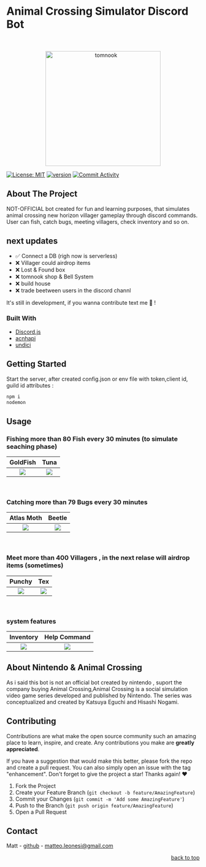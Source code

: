 
  <h1>Animal Crossing Simulator Discord Bot</h1>
<br />
<br />
<div align="center">
  <a>

<img src="https://user-images.githubusercontent.com/38867931/195303627-9a5c48c1-75a7-484b-9003-cd5ec15fdc6f.gif" width="300" alt="tomnook">
  </a>
</div>

[![License: MIT](https://img.shields.io/badge/License-MIT-yellow.svg)](https://opensource.org/licenses/MIT) [![version](https://img.shields.io/badge/version-1.0.1_dev-yellow.svg)](https://semver.org) [![Commit Activity](https://img.shields.io/github/commit-activity/m/MatteoLeonesi/DiscordBot-AnimalCrossing-VillagerSimulator)](https://github.com/MatteoLeonesi/DiscordBot-AnimalCrossing-VillagerSimulator)

## About The Project
NOT-OFFICIAL bot created for fun and learning purposes, that simulates animal crossing new horizon villager gameplay through discord commands. User can fish, catch bugs, meeting villagers, check inventory and so on. 

## next updates
- ✅ Connect a DB (righ now is serverless)
- ❌ Villager could airdrop items
- ❌ Lost & Found box 
- ❌ tomnook shop & Bell System
- ❌ build house
- ❌ trade beetween users in the discord channl

It's still in development, if you wanna contribute text me 🌻 !


### Built With
* [Discord.js](https://discord.js.org/#/)
* [acnhapi](http://acnhapi.com/)
* [undici](https://github.com/nodejs/undici)

<!-- GETTING STARTED -->
## Getting Started
Start the server, after created config.json or env file with token,client id, guild id attributes : 
  ```sh
 npm i 
 nodemon 
  ```

## Usage

### Fishing more than 80 Fish every 30 minutes (to simulate seaching phase)


<div align="center">
  <a>
  
GoldFish             |  Tuna
:-------------------------:|:-------------------------:
![](https://user-images.githubusercontent.com/38867931/195295616-73dc4e3a-626a-4c0b-b2e3-b783541b993a.png)  |  ![](https://user-images.githubusercontent.com/38867931/195295609-16cc1274-bf60-496b-9761-fb4351372fce.png)

  </a>
</div>
 <br />

  
### Catching more than 79 Bugs every 30 minutes 

<div align="center">
  <a>
  
Atlas Moth             |  Beetle
:-------------------------:|:-------------------------:
![](https://user-images.githubusercontent.com/38867931/195288061-90029710-7d84-4d6e-a963-004da234f44e.png)  |  ![](https://user-images.githubusercontent.com/38867931/195288068-e06551e9-2d2f-4377-91ff-cf8ee330b763.png)


  </a>
</div>
 <br />


### Meet more than 400 Villagers , in the next relase will airdrop items (sometimes)

<div align="center">
  <a>
  
Punchy             |  Tex 
:-------------------------:|:-------------------------:
![](https://user-images.githubusercontent.com/38867931/195286125-27efc819-a762-43eb-9021-21b452d16b61.png)  |  ![](https://user-images.githubusercontent.com/38867931/195286139-61784473-c0ef-44af-a5a3-34ed6482508b.png)

  </a>
</div>
 <br />


### system features

Inventory             |  Help Command 
:-------------------------:|:-------------------------:
![](https://user-images.githubusercontent.com/38867931/195138925-34cb9e05-6bcb-4a19-a76a-7744fbdcb141.png)  |  ![](https://user-images.githubusercontent.com/38867931/195283579-558fcdbd-f75a-4c24-8cb1-93b0f119b102.png)



## About Nintendo & Animal Crossing 
As i said this bot is not an official bot created by nintendo , suport the company buying Animal Crossing,Animal Crossing is a social simulation video game series developed and published by Nintendo. The series was conceptualized and created by Katsuya Eguchi and Hisashi Nogami. 


## Contributing

Contributions are what make the open source community such an amazing place to learn, inspire, and create. Any contributions you make are **greatly appreciated**. 

If you have a suggestion that would make this better, please fork the repo and create a pull request. You can also simply open an issue with the tag "enhancement".
Don't forget to give the project a star! Thanks again! ❤️

1. Fork the Project
2. Create your Feature Branch (`git checkout -b feature/AmazingFeature`)
3. Commit your Changes (`git commit -m 'Add some AmazingFeature'`)
4. Push to the Branch (`git push origin feature/AmazingFeature`)
5. Open a Pull Request


## Contact

Matt - [github](https://github.com/MatteoLeonesi) - matteo.leonesi@gmail.com


<p align="right"><a href="#top">back to top</a></p>
